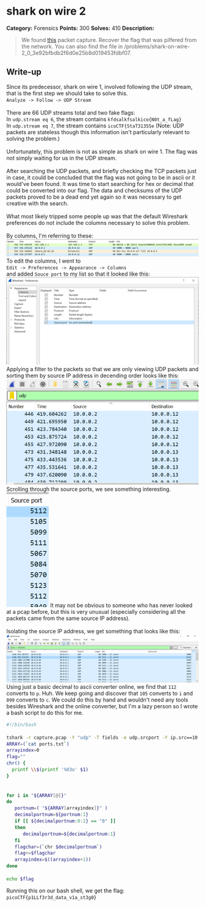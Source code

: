 # shark on wire 2

**Category:** Forensics
**Points:** 300
**Solves:** 410
**Description:**

> We found [this](capture.pcap) packet capture. Recover the flag that was pilfered from the network. You can also find the file in /problems/shark-on-wire-2_0_3e92bfbdb2f6d0e25b8d019453fdbf07.

## Write-up

Since its predecessor, shark on wire 1, involved following the UDP stream, that is the first step we should take to solve this. \
`Analyze -> Follow -> UDP Stream` \
\
There are 66 UDP streams total and two fake flags: \
In `udp.stream eq 6`, the stream contains `kfdsalkfsalkico{N0t_a_fLag}` \
In `udp.stream eq 7`, the stream contains `icoCTF{StaT31355e` (Note: UDP packets are stateless though this information isn't particularly relevant to solving the problem.) \
\
Unfortunately, this problem is not as simple as shark on wire 1. The flag was not simply waiting for us in the UDP stream. \
\
After searching the UDP packets, and briefly checking the TCP packets just in case, it could be concluded that the flag was not going to be 
in ascii or it would've been found. It was time to start searching for hex or decimal that could be converted into our flag. The data and checksums
of the UDP packets proved to be a dead end yet again so it was necessary to get creative with the search.\
\
What most likely tripped some people up was that the default Wireshark preferences do not include the columns necessary to solve this problem. \
\
By columns, I'm referring to these:
![](wire3.png)
To edit the columns, I went to \
`Edit -> Preferences -> Appearance -> Columns` \
and added `Souce port` to my list so that it looked like this: 
![](wire2.png)
\
Applying a filter to the packets so that we are only viewing UDP packets and sorting them by source IP address in decending order looks like this: \
![](wire4.png)
Scrolling through the source ports, we see something interesting.
![](wire5.png)
It may not be obvious to someone who has never looked at a pcap before, but this is very unusual (especially considering all the packets came from the same source IP address). \
\
Isolating the source IP address, we get something that looks like this: 
![](wire6.png)
Using just a basic decimal to ascii converter online, we find that `112` converts to `p`. Huh. We keep going and discover that `105` converts to `i` and `099` converts to `c`. We could
do this by hand and wouldn't need any tools besides Wireshark and the online converter, but I'm a lazy person so I wrote a bash script to do this for me.
```bash
#!/bin/bash 

tshark -r capture.pcap -Y "udp" -T fields -e udp.srcport -Y ip.src==10.0.0.66 > ports.txt
ARRAY=(`cat ports.txt`)
arrayindex=0
flag=""
chr() {
  printf \\$(printf '%03o' $1)
}


for i in "${ARRAY[@]}"
do
   portnum=( "${ARRAY[arrayindex]}" )
   decimalportnum=${portnum:1}
   if [[ ${decimalportnum:0:1} == "0" ]]
   then
      decimalportnum=${decimalportnum:1}
   fi
   flagchar=(`chr $decimalportnum`)
   flag+=$flagchar
   arrayindex=$((arrayindex+1))
done

echo $flag
```
Running this on our bash shell, we get the flag: \
`picoCTF{p1LLf3r3d_data_v1a_st3g0}`



